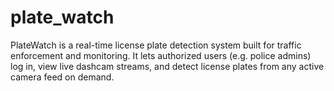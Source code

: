 # plate_watch
PlateWatch is a real-time license plate detection system built for traffic enforcement and monitoring. It lets authorized users (e.g. police admins) log in, view live dashcam streams, and detect license plates from any active camera feed on demand.
